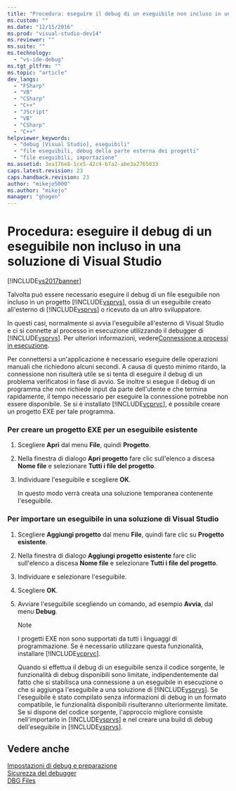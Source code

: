 ```yaml
---
title: "Procedura: eseguire il debug di un eseguibile non incluso in una soluzione di Visual Studio | Microsoft Docs"
ms.custom: ""
ms.date: "12/15/2016"
ms.prod: "visual-studio-dev14"
ms.reviewer: ""
ms.suite: ""
ms.technology: 
  - "vs-ide-debug"
ms.tgt_pltfrm: ""
ms.topic: "article"
dev_langs: 
  - "FSharp"
  - "VB"
  - "CSharp"
  - "C++"
  - "JScript"
  - "VB"
  - "CSharp"
  - "C++"
helpviewer_keywords: 
  - "debug [Visual Studio], eseguibili"
  - "file eseguibili, debug della parte esterna dei progetti"
  - "file eseguibili, importazione"
ms.assetid: 3ea176e8-1ce5-42c4-b7a2-abe3a2765033
caps.latest.revision: 23
caps.handback.revision: 23
author: "mikejo5000"
ms.author: "mikejo"
manager: "ghogen"
---
```

# Procedura: eseguire il debug di un eseguibile non incluso in una soluzione di Visual Studio
[!INCLUDE[vs2017banner](../code-quality/includes/vs2017banner.md)]

Talvolta può essere necessario eseguire il debug di un file eseguibile non incluso in un progetto [!INCLUDE[vsprvs](../code-quality/includes/vsprvs_md.md)],  ossia di un eseguibile creato all'esterno di [!INCLUDE[vsprvs](../code-quality/includes/vsprvs_md.md)] o ricevuto da un altro sviluppatore.  
  
 In questi casi, normalmente si avvia l'eseguibile all'esterno di Visual Studio e ci si connette al processo in esecuzione utilizzando il debugger di [!INCLUDE[vsprvs](../code-quality/includes/vsprvs_md.md)].  Per ulteriori informazioni, vedere[Connessione a processi in esecuzione](../debugger/attach-to-running-processes-with-the-visual-studio-debugger.md).  
  
 Per connettersi a un'applicazione è necessario eseguire delle operazioni manuali che richiedono alcuni secondi.  A causa di questo minimo ritardo, la connessione non risulterà utile se si tenta di eseguire il debug di un problema verificatosi in fase di avvio.  Se inoltre si esegue il debug di un programma che non richiede input da parte dell'utente e che termina rapidamente, il tempo necessario per eseguire la connessione potrebbe non essere disponibile.  Se si è installato [!INCLUDE[vcprvc](../code-quality/includes/vcprvc_md.md)], è possibile creare un progetto EXE per tale programma.  
  
### Per creare un progetto EXE per un eseguibile esistente  
  
1.  Scegliere **Apri** dal menu **File**, quindi **Progetto**.  
  
2.  Nella finestra di dialogo **Apri progetto** fare clic sull'elenco a discesa **Nome file** e selezionare **Tutti i file del progetto**.  
  
3.  Individuare l'eseguibile e scegliere **OK**.  
  
     In questo modo verrà creata una soluzione temporanea contenente l'eseguibile.  
  
### Per importare un eseguibile in una soluzione di Visual Studio  
  
1.  Scegliere **Aggiungi progetto** dal menu **File**, quindi fare clic su **Progetto esistente**.  
  
2.  Nella finestra di dialogo **Aggiungi progetto esistente** fare clic sull'elenco a discesa **Nome file** e selezionare **Tutti i file del progetto**.  
  
3.  Individuare e selezionare l'eseguibile.  
  
4.  Scegliere **OK**.  
  
5.  Avviare l'eseguibile scegliendo un comando, ad esempio **Avvia**, dal menu **Debug**.  
  
    > [!NOTE]
    >  I progetti EXE non sono supportati da tutti i linguaggi di programmazione.  Se è necessario utilizzare questa funzionalità, installare [!INCLUDE[vcprvc](../code-quality/includes/vcprvc_md.md)].  
  
     Quando si effettua il debug di un eseguibile senza il codice sorgente, le funzionalità di debug disponibili sono limitate, indipendentemente dal fatto che si stabilisca una connessione a un eseguibile in esecuzione o che si aggiunga l'eseguibile a una soluzione di [!INCLUDE[vsprvs](../code-quality/includes/vsprvs_md.md)].  Se l'eseguibile è stato compilato senza informazioni di debug in un formato compatibile, le funzionalità disponibili risulteranno ulteriormente limitate.  Se si dispone del codice sorgente, l'approccio migliore consiste nell'importarlo in [!INCLUDE[vsprvs](../code-quality/includes/vsprvs_md.md)] e nel creare una build di debug dell'eseguibile in [!INCLUDE[vsprvs](../code-quality/includes/vsprvs_md.md)].  
  
## Vedere anche  
 [Impostazioni di debug e preparazione](../debugger/debugger-settings-and-preparation.md)   
 [Sicurezza del debugger](../debugger/debugger-security.md)   
 [DBG Files](http://msdn.microsoft.com/it-it/91e449e9-8b65-4123-960f-2107cd1f1cfd)